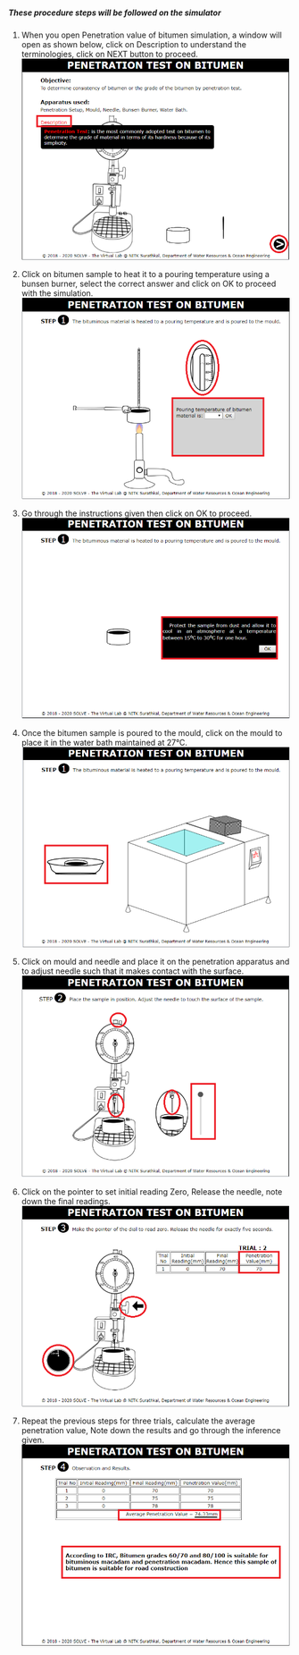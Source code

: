##### These procedure steps will be followed on the simulator

1. When you open Penetration value of bitumen simulation, a window will open as shown below, click on Description to understand the terminologies, click on NEXT button to proceed.<br>
![alt text](images/p1.png)<br>

2. Click on bitumen sample to heat it to a pouring temperature using a bunsen burner, select the correct answer and click on OK to proceed with the simulation.<br>
![alt text](images/p2.png)<br>

3. Go through the instructions given then click on OK to proceed.<br>
![alt text](images/p3.png)<br>

4. Once the bitumen sample is poured to the mould, click on the mould to place it in the water bath maintained at 27&deg;C.<br>
![alt text](images/p4.png)<br>

5. Click on mould and needle and place it on the penetration apparatus and to adjust needle such that it makes contact with the surface.<br>
![alt text](images/p5.png)<br>

6. Click on the pointer to set initial reading Zero, Release the needle, note down the final readings.<br>
![alt text](images/p6.png)<br>

7. Repeat the previous steps for three trials, calculate the average penetration value, Note down the results and go through the inference given.<br>
![alt text](images/p7.png)<br>
